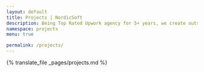 ```yaml
---
layout: default
title: Projects | NordicSoft
description: Being Top Rated Upwork agency for 5+ years, we create outstanding and unique Web3 , design and development projects for any businesses.
namespace: projects
menu: true

permalink: /projects/
---
```


{% translate_file _pages/projects.md %}

